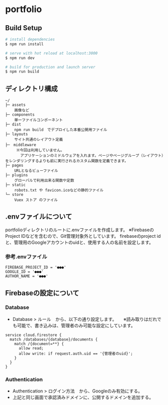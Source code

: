 # portfolio

## Build Setup

``` bash
# install dependencies
$ npm run install

# serve with hot reload at localhost:3000
$ npm run dev

# build for production and launch server
$ npm run build

```

## ディレクトリ構成
``` 
~/
├─ assets
    画像など
├─ components
    単一ファイルコンポーネント
├─ dist
    npm run build　でデプロイした本番公開用ファイル
├─ layouts
    サイト共通のレイアウト定義
├─　middleware
     ※今回は利用していません。
    　 アプリケーションのミドルウェアを入れます。ページやページグループ（レイアウト）をレンダリングするよりも前に実行されるカスタム関数を定義できます。
├─ pages
    URLとなるビューファイル
├─ plugins
    グローバルで利用出来る関数や定数
├─ static
    robots.txt や favicon.icoなどの静的ファイル
└─ store
    Vuex ストア のファイル
```

## .envファイルについて
portfolioディレクトリのルートに.envファイルを作成します。
※FirebaseのProject IDなどを含むので、Git管理対象外としています。
firebaseのproject idと、管理用のGoogleアカウントのuidと、使用する人の名前を設定します。

### 参考.envファイル
``` 
FIREBASE_PROJECT_ID = '●●●'
GOOGLE_ID = '●●●'
AUTHOR_NAME = '●●●'
```

## Firebaseの設定について

### Database
* Database > ルール　から、以下の通り設定します。
　 ※読み取りはだれでも可能で、書き込みは、管理者のみ可能な設定にしています。
``` 
service cloud.firestore {
  match /databases/{database}/documents {
    match /{document=**} {
      allow read;
      allow write: if request.auth.uid == '{管理者のuid}';
    }
  }
}
```

### Authentication
* Authentication > ログイン方法　から、Googleのみ有効にする。
* 上記と同じ画面で承認済みドメインに、公開するドメインを追加する。
